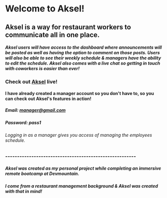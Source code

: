 # Welcome to Aksel!

## Aksel is a way for restaurant workers to communicate all in one place.

##### *Aksel users will have access to the dashboard where announcements will be posted as well as having the option to comment on those posts. Users will also be able to see their weekly schedule & managers have the ability to edit the schedule. Aksel also comes with a live chat so getting in touch with coworkers is easier than ever!*

### Check out [Aksel](www.akselpro.dev) live!

#### I have already created a manager account so you don't have to, so you can check out Aksel's features in action!

##### Email: manager@gmail.com
##### Password: pass1

###### *Logging in as a manager gives you access of managing the employees schedule.*

### -------------------------------------------------------

##### Aksel was created as my personal project while completing an immersive remote bootcamp at Devmountain.

##### I come from a restaurant management background & Aksel was created with that in mind!
